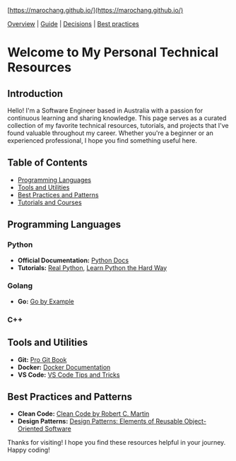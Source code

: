[https://marochang.github.io/](https://marochang.github.io/)

[Overview](index) | [Guide](guide) | [Decisions](decisions) |
[Best practices](best-practices)

# Welcome to My Personal Technical Resources

## Introduction

Hello! I'm a Software Engineer based in Australia with a passion for continuous learning and sharing knowledge. This page serves as a curated collection of my favorite technical resources, tutorials, and projects that I've found valuable throughout my career. Whether you're a beginner or an experienced professional, I hope you find something useful here.

## Table of Contents

- [Programming Languages](#programming-languages)
- [Tools and Utilities](#tools-and-utilities)
- [Best Practices and Patterns](#best-practices-and-patterns)
- [Tutorials and Courses](#tutorials-and-courses)


## Programming Languages

### Python
- **Official Documentation:** [Python Docs](https://docs.python.org/3/)
- **Tutorials:** [Real Python](https://realpython.com/), [Learn Python the Hard Way](https://learnpythonthehardway.org/)

### Golang
- **Go:** [Go by Example](https://gobyexample.com/)

### C++

## Tools and Utilities

- **Git:** [Pro Git Book](https://git-scm.com/book/en/v2)
- **Docker:** [Docker Documentation](https://docs.docker.com/get-started/)
- **VS Code:** [VS Code Tips and Tricks](https://code.visualstudio.com/docs/getstarted/tips-and-tricks)

## Best Practices and Patterns

- **Clean Code:** [Clean Code by Robert C. Martin](https://www.oreilly.com/library/view/clean-code/9780136083238/)
- **Design Patterns:** [Design Patterns: Elements of Reusable Object-Oriented Software](https://www.oreilly.com/library/view/design-patterns-elements/0201633612/)


Thanks for visiting! I hope you find these resources helpful in your journey. Happy coding!